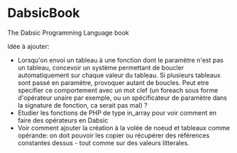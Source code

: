 # DabsicBook
The Dabsic Programming Language book


Idée à ajouter:
- Lorsqu'on envoi un tableau à une fonction dont le paramètre n'est pas un tableau, concevoir un système permettant de boucler automatiquement sur chaque valeur du tableau. Si plusieurs tableaux sont passé en paramètre, provoquer autant de boucles. Peut etre specifier ce comportement avec un mot clef (un foreach sous forme d'opérateur unaire par exemple, ou un spécificateur de paramètre dans la signature de fonction, ca serait pas mal) ?
- Etudier les fonctions de PHP de type in_array pour voir comment en faire des opérateurs en Dabsic
- Voir comment ajouter la création à la volée de noeud et tableaux comme opérande: on doit pouvoir les copier ou récupérer des références constantes dessus - tout comme sur des valeurs litterales.
